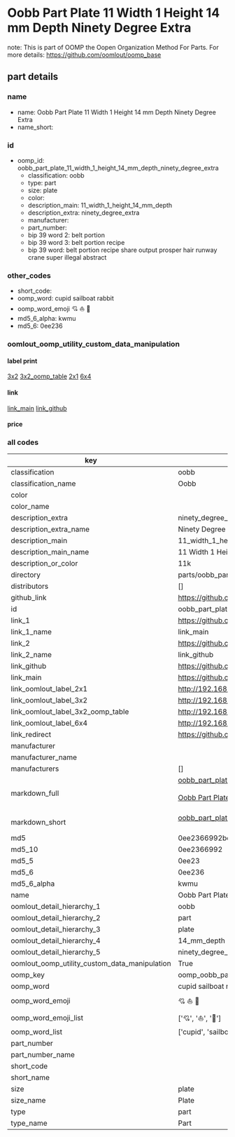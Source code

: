 # Oobb Part Plate 11 Width 1 Height 14 mm Depth Ninety Degree Extra  

note: This is part of OOMP the Oopen Organization Method For Parts. For more details: https://github.com/oomlout/oomp_base

##  part details
  







### name
* name: Oobb Part Plate 11 Width 1 Height 14 mm Depth Ninety Degree Extra
* name_short: 
### id
* oomp_id: oobb_part_plate_11_width_1_height_14_mm_depth_ninety_degree_extra
  * classification: oobb
  * type: part
  * size: plate
  * color: 
  * description_main: 11_width_1_height_14_mm_depth
  * description_extra: ninety_degree_extra
  * manufacturer: 
  * part_number: 
  * bip 39 word 2: belt portion
  * bip 39 word 3: belt portion recipe
  * bip 39 word: belt portion recipe share output prosper hair runway crane super illegal abstract

### other_codes
* short_code: 
* oomp_word: cupid sailboat rabbit
* oomp_word_emoji :cupid: :sailboat: :rabbit:
* md5_6_alpha: kwmu
* md5_6: 0ee236






### oomlout_oomp_utility_custom_data_manipulation
#### label print
[3x2](http://192.168.1.245:1112/?label=oomp%20kwmu)
[3x2_oomp_table](http://192.168.1.108:1112/?label=oomp%20kwmu)
[2x1](http://192.168.1.242:1112/?label=oomp%20kwmu)
[6x4](http://192.168.1.55:1112/?label=oomp%20kwmu)    

#### link

[link_main](https://github.com/oomlout/oomlout_oomp_version_1_messy/tree/main/parts/oobb_part_plate_11_width_1_height_14_mm_depth_ninety_degree_extra) [link_github](https://github.com/oomlout/oomlout_oomp_version_1_messy/tree/main/parts/oobb_part_plate_11_width_1_height_14_mm_depth_ninety_degree_extra)                             

#### price







### all codes 
| key | value |  
| --- | --- |  
| classification | oobb |  
| classification_name | Oobb |  
| color |  |  
| color_name |  |  
| description_extra | ninety_degree_extra |  
| description_extra_name | Ninety Degree Extra |  
| description_main | 11_width_1_height_14_mm_depth |  
| description_main_name | 11 Width 1 Height 14 mm Depth |  
| description_or_color | 11k |  
| directory | parts/oobb_part_plate_11_width_1_height_14_mm_depth_ninety_degree_extra |  
| distributors | [] |  
| github_link | https://github.com/oomlout/oomlout_oomp_part_src/tree/main/parts/oobb_part_plate_11_width_1_height_14_mm_depth_ninety_degree_extra |  
| id | oobb_part_plate_11_width_1_height_14_mm_depth_ninety_degree_extra |  
| link_1 | https://github.com/oomlout/oomlout_oomp_version_1_messy/tree/main/parts/oobb_part_plate_11_width_1_height_14_mm_depth_ninety_degree_extra |  
| link_1_name | link_main |  
| link_2 | https://github.com/oomlout/oomlout_oomp_version_1_messy/tree/main/parts/oobb_part_plate_11_width_1_height_14_mm_depth_ninety_degree_extra |  
| link_2_name | link_github |  
| link_github | https://github.com/oomlout/oomlout_oomp_version_1_messy/tree/main/parts/oobb_part_plate_11_width_1_height_14_mm_depth_ninety_degree_extra |  
| link_main | https://github.com/oomlout/oomlout_oomp_version_1_messy/tree/main/parts/oobb_part_plate_11_width_1_height_14_mm_depth_ninety_degree_extra |  
| link_oomlout_label_2x1 | http://192.168.1.242:1112/?label=oomp%20kwmu |  
| link_oomlout_label_3x2 | http://192.168.1.245:1112/?label=oomp%20kwmu |  
| link_oomlout_label_3x2_oomp_table | http://192.168.1.108:1112/?label=oomp%20kwmu |  
| link_oomlout_label_6x4 | http://192.168.1.55:1112/?label=oomp%20kwmu |  
| link_redirect | https://github.com/oomlout/oomlout_oomp_version_1_messy/tree/main/parts/oobb_part_plate_11_width_1_height_14_mm_depth_ninety_degree_extra |  
| manufacturer |  |  
| manufacturer_name |  |  
| manufacturers | [] |  
| markdown_full | [oobb_part_plate_11_width_1_height_14_mm_depth_ninety_degree_extra](none)<br>[](none)<br>[Oobb Part Plate 11 Width 1 Height 14 Mm Depth Ninety Degree Extra](none)<br><br> |  
| markdown_short | [oobb_part_plate_11_width_1_height_14_mm_depth_ninety_degree_extra](none)<br><br> |  
| md5 | 0ee2366992bd6d0ab24ebc53676a10a7 |  
| md5_10 | 0ee2366992 |  
| md5_5 | 0ee23 |  
| md5_6 | 0ee236 |  
| md5_6_alpha | kwmu |  
| name | Oobb Part Plate 11 Width 1 Height 14 mm Depth Ninety Degree Extra |  
| oomlout_detail_hierarchy_1 | oobb |  
| oomlout_detail_hierarchy_2 | part |  
| oomlout_detail_hierarchy_3 | plate |  
| oomlout_detail_hierarchy_4 | 14_mm_depth |  
| oomlout_detail_hierarchy_5 | ninety_degree_extra |  
| oomlout_oomp_utility_custom_data_manipulation | True |  
| oomp_key | oomp_oobb_part_plate_11_width_1_height_14_mm_depth_ninety_degree_extra |  
| oomp_word | cupid sailboat rabbit |  
| oomp_word_emoji | :cupid: :sailboat: :rabbit: |  
| oomp_word_emoji_list | [':cupid:', ':sailboat:', ':rabbit:'] |  
| oomp_word_list | ['cupid', 'sailboat', 'rabbit'] |  
| part_number |  |  
| part_number_name |  |  
| short_code |  |  
| short_name |  |  
| size | plate |  
| size_name | Plate |  
| type | part |  
| type_name | Part |  
